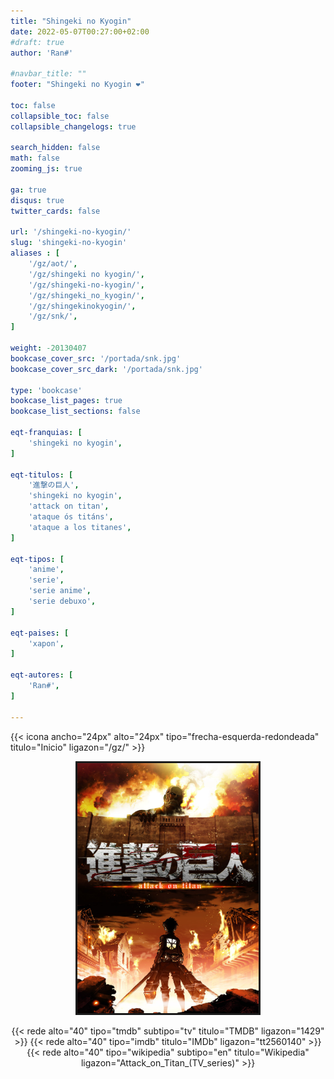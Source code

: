 ```yaml
---
title: "Shingeki no Kyogin"
date: 2022-05-07T00:27:00+02:00
#draft: true
author: 'Ran#'

#navbar_title: ""
footer: "Shingeki no Kyogin ❤️"

toc: false
collapsible_toc: false
collapsible_changelogs: true

search_hidden: false
math: false
zooming_js: true

ga: true
disqus: true
twitter_cards: false

url: '/shingeki-no-kyogin/'
slug: 'shingeki-no-kyogin'
aliases : [
    '/gz/aot/',
    '/gz/shingeki no kyogin/',
    '/gz/shingeki-no-kyogin/',
    '/gz/shingeki_no_kyogin/',
    '/gz/shingekinokyogin/',
    '/gz/snk/',
]

weight: -20130407
bookcase_cover_src: '/portada/snk.jpg'
bookcase_cover_src_dark: '/portada/snk.jpg'

type: 'bookcase'
bookcase_list_pages: true
bookcase_list_sections: false

eqt-franquias: [
    'shingeki no kyogin',
]

eqt-titulos: [
    '進撃の巨人',
    'shingeki no kyogin',
    'attack on titan',
    'ataque ós titáns',
    'ataque a los titanes',
]

eqt-tipos: [
    'anime',
    'serie',
    'serie anime',
    'serie debuxo',
]

eqt-paises: [
    'xapon',
]

eqt-autores: [
    'Ran#',
]

---
```


{{< icona ancho="24px" alto="24px" tipo="frecha-esquerda-redondeada" titulo="Inicio" ligazon="/gz/" >}}

<div style="text-align: center">
<img style="border: 3px solid currentColor" height=400 title="Shingeki no Kyogin" alt="Shingeki no Kyogin" src="/portada/snk.jpg">

{{< rede alto="40" tipo="tmdb" subtipo="tv" titulo="TMDB" ligazon="1429" >}}
{{< rede alto="40" tipo="imdb" titulo="IMDb" ligazon="tt2560140" >}}
{{< rede alto="40" tipo="wikipedia" subtipo="en" titulo="Wikipedia" ligazon="Attack_on_Titan_(TV_series)" >}}
</div>
